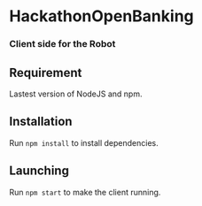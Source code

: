 # HackathonOpenBanking

### Client side for the Robot ###

## Requirement

Lastest version of NodeJS and npm.

## Installation

Run ```npm install``` to install dependencies.

## Launching

Run ```npm start``` to make the client running.